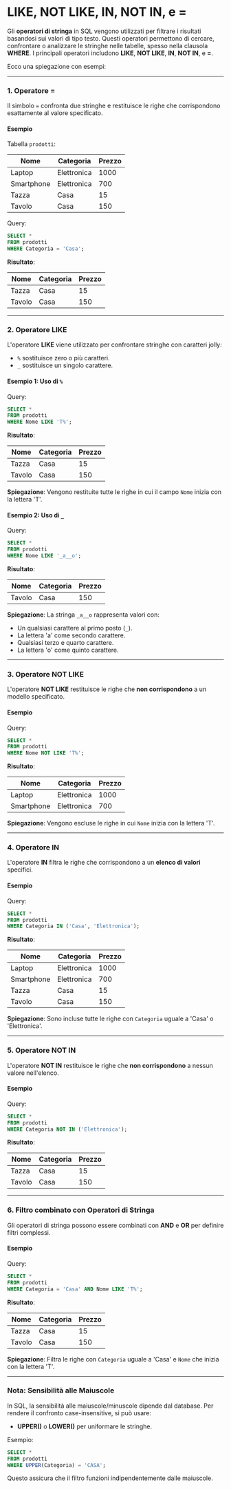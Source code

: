 # **LIKE**, **NOT LIKE**, **IN**, **NOT IN**, e **=**

Gli **operatori di stringa** in SQL vengono utilizzati per filtrare i risultati basandosi sui valori di tipo testo. Questi operatori permettono di cercare, confrontare o analizzare le stringhe nelle tabelle, spesso nella clausola **WHERE**. I principali operatori includono **LIKE**, **NOT LIKE**, **IN**, **NOT IN**, e **=**.

Ecco una spiegazione con esempi:

---

### **1. Operatore =**

Il simbolo `=` confronta due stringhe e restituisce le righe che corrispondono esattamente al valore specificato.

#### Esempio

Tabella `prodotti`:

| Nome       | Categoria  | Prezzo |
|------------|------------|--------|
| Laptop     | Elettronica| 1000   |
| Smartphone | Elettronica| 700    |
| Tazza      | Casa       | 15     |
| Tavolo     | Casa       | 150    |

Query:

```sql
SELECT * 
FROM prodotti
WHERE Categoria = 'Casa';
```

**Risultato**:

| Nome   | Categoria | Prezzo |
|--------|-----------|--------|
| Tazza  | Casa      | 15     |
| Tavolo | Casa      | 150    |

---

### **2. Operatore LIKE**

L'operatore **LIKE** viene utilizzato per confrontare stringhe con caratteri jolly:

- `%` sostituisce zero o più caratteri.
- `_` sostituisce un singolo carattere.

#### Esempio 1: Uso di `%`

Query:

```sql
SELECT * 
FROM prodotti
WHERE Nome LIKE 'T%';
```

**Risultato**:

| Nome   | Categoria | Prezzo |
|--------|-----------|--------|
| Tazza  | Casa      | 15     |
| Tavolo | Casa      | 150    |

**Spiegazione**: Vengono restituite tutte le righe in cui il campo `Nome` inizia con la lettera 'T'.

#### Esempio 2: Uso di `_`

Query:

```sql
SELECT * 
FROM prodotti
WHERE Nome LIKE '_a__o';
```

**Risultato**:

| Nome   | Categoria | Prezzo |
|--------|-----------|--------|
| Tavolo | Casa      | 150    |

**Spiegazione**: La stringa `_a__o` rappresenta valori con:

- Un qualsiasi carattere al primo posto (`_`).
- La lettera 'a' come secondo carattere.
- Qualsiasi terzo e quarto carattere.
- La lettera 'o' come quinto carattere.

---

### **3. Operatore NOT LIKE**

L'operatore **NOT LIKE** restituisce le righe che **non corrispondono** a un modello specificato.

#### Esempio

Query:

```sql
SELECT * 
FROM prodotti
WHERE Nome NOT LIKE 'T%';
```

**Risultato**:

| Nome       | Categoria  | Prezzo |
|------------|------------|--------|
| Laptop     | Elettronica| 1000   |
| Smartphone | Elettronica| 700    |

**Spiegazione**: Vengono escluse le righe in cui `Nome` inizia con la lettera 'T'.

---

### **4. Operatore IN**

L'operatore **IN** filtra le righe che corrispondono a un **elenco di valori** specifici.

#### Esempio

Query:

```sql
SELECT * 
FROM prodotti
WHERE Categoria IN ('Casa', 'Elettronica');
```

**Risultato**:

| Nome       | Categoria  | Prezzo |
|------------|------------|--------|
| Laptop     | Elettronica| 1000   |
| Smartphone | Elettronica| 700    |
| Tazza      | Casa       | 15     |
| Tavolo     | Casa       | 150    |

**Spiegazione**: Sono incluse tutte le righe con `Categoria` uguale a 'Casa' o 'Elettronica'.

---

### **5. Operatore NOT IN**

L'operatore **NOT IN** restituisce le righe che **non corrispondono** a nessun valore nell'elenco.

#### Esempio

Query:

```sql
SELECT * 
FROM prodotti
WHERE Categoria NOT IN ('Elettronica');
```

**Risultato**:

| Nome   | Categoria | Prezzo |
|--------|-----------|--------|
| Tazza  | Casa      | 15     |
| Tavolo | Casa      | 150    |

---

### **6. Filtro combinato con Operatori di Stringa**

Gli operatori di stringa possono essere combinati con **AND** e **OR** per definire filtri complessi.

#### Esempio

Query:

```sql
SELECT * 
FROM prodotti
WHERE Categoria = 'Casa' AND Nome LIKE 'T%';
```

**Risultato**:

| Nome   | Categoria | Prezzo |
|--------|-----------|--------|
| Tazza  | Casa      | 15     |
| Tavolo | Casa      | 150    |

**Spiegazione**: Filtra le righe con `Categoria` uguale a 'Casa' e `Nome` che inizia con la lettera 'T'.

---

### **Nota: Sensibilità alle Maiuscole**

In SQL, la sensibilità alle maiuscole/minuscole dipende dal database. Per rendere il confronto case-insensitive, si può usare:

- **UPPER()** o **LOWER()** per uniformare le stringhe.
  
Esempio:

```sql
SELECT * 
FROM prodotti
WHERE UPPER(Categoria) = 'CASA';
```

Questo assicura che il filtro funzioni indipendentemente dalle maiuscole.
